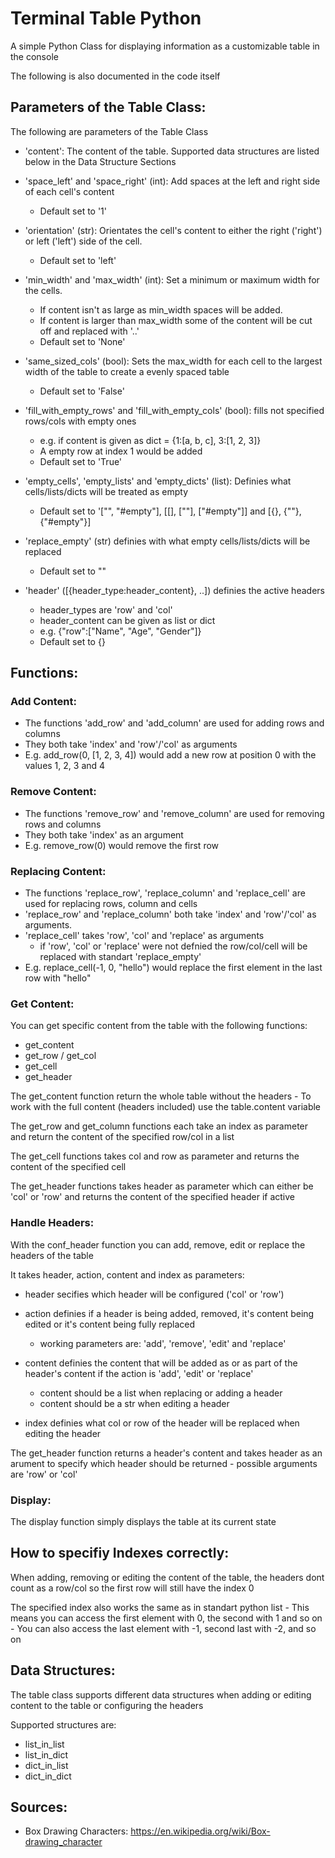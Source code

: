 # Terminal Table Python
A simple Python Class for displaying information as a customizable table in the console

The following is also documented in the code itself

## Parameters of the Table Class:

The following are parameters of the Table Class

- 'content': The content of the table. Supported data structures are listed below in the Data Structure Sections

- 'space_left' and 'space_right' (int): Add spaces at the left and right side of each cell's content
    - Default set to '1'

- 'orientation' (str): Orientates the cell's content to either the right ('right') or left ('left') side of the cell.
    - Default set to 'left'

- 'min_width' and 'max_width' (int): Set a minimum or maximum width for the cells. 
    - If content isn't as large as min_width spaces will be added.
    - If content is larger than max_width some of the content will be cut off and replaced with '..'
    - Default set to 'None'

- 'same_sized_cols' (bool): Sets the max_width for each cell to the largest width of the table to create a evenly spaced table
    - Default set to 'False'

- 'fill_with_empty_rows' and 'fill_with_empty_cols' (bool): fills not specified rows/cols with empty ones
    - e.g. if content is given as dict = {1:[a, b, c], 3:[1, 2, 3]}
    - A empty row at index 1 would be added
    - Default set to 'True'

- 'empty_cells', 'empty_lists' and 'empty_dicts' (list): Definies what cells/lists/dicts will be treated as empty
    - Default set to '["", "#empty"], [[], [""], ["#empty"]] and [{}, {""}, {"#empty"}]

- 'replace_empty' (str) definies with what empty cells/lists/dicts will be replaced
    - Default set to ""

- 'header' ([{header_type:header_content}, ..]) definies the active headers
    - header_types are 'row' and 'col'
    - header_content can be given as list or dict
    - e.g. {"row":["Name", "Age", "Gender"]}
    - Default set to {}

## Functions:

### Add Content:

- The functions 'add_row' and 'add_column' are used for adding rows and columns
- They both take 'index' and 'row'/'col' as arguments
- E.g. add_row(0, [1, 2, 3, 4]) would add a new row at position 0 with the values 1, 2, 3 and 4

### Remove Content:

- The functions 'remove_row' and 'remove_column' are used for removing rows and columns
- They both take 'index' as an argument
- E.g. remove_row(0) would remove the first row

### Replacing Content:

- The functions 'replace_row', 'replace_column' and 'replace_cell' are used for replacing rows, column and cells
- 'replace_row' and 'replace_column' both take 'index' and 'row'/'col' as arguments.
- 'replace_cell' takes 'row', 'col' and 'replace' as arguments
    - if 'row', 'col' or 'replace' were not defnied the row/col/cell will be replaced with standart 'replace_empty'
- E.g. replace_cell(-1, 0, "hello") would replace the first element in the last row with "hello"

### Get Content:

You can get specific content from the table with the following functions:
- get_content
- get_row / get_col
- get_cell
- get_header

The get_content function return the whole table without the headers
    - To work with the full content (headers included) use the table.content variable

The get_row and get_column functions each take an index as parameter and return the content of the specified row/col in a list

The get_cell functions takes col and row as parameter and returns the content of the specified cell

The get_header functions takes header as parameter which can either be 'col' or 'row' and returns the content of the specified header if active

### Handle Headers:

With the conf_header function you can add, remove, edit or replace the headers of the table

It takes header, action, content and index as parameters:

- header secifies which header will be configured ('col' or 'row')

- action definies if a header is being added, removed, it's content being edited or it's content being fully replaced
    - working parameters are: 'add', 'remove', 'edit' and 'replace'

- content definies the content that will be added as or as part of the header's content if the action is 'add', 'edit' or 'replace'
    - content should be a list when replacing or adding a header
    - content should be a str when editing a header

- index definies what col or row of the header will be replaced when editing the header

The get_header function returns a header's content and takes header as an arument to specify which header should be returned
    - possible arguments are 'row' or 'col'

### Display:

The display function simply displays the table at its current state

## How to specifiy Indexes correctly:

When adding, removing or editing the content of the table, the headers dont count as a row/col so the first row will still have the index 0

The specified index also works the same as in standart python list
    - This means you can access the first element with 0, the second with 1 and so on
    - You can also access the last element with -1, second last with -2, and so on

## Data Structures:

The table class supports different data structures when adding or editing content to the table or configuring the headers

Supported structures are:
- list_in_list
- list_in_dict
- dict_in_list
- dict_in_dict

## Sources:

- Box Drawing Characters: https://en.wikipedia.org/wiki/Box-drawing_character
